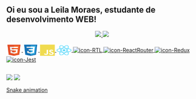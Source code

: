 ## Oi eu sou a Leila Moraes, estudante de desenvolvimento WEB!
<div align="center">
  <a href="https://github.com/leilaMoraes">
  <img height="180em" src="https://github-readme-stats.vercel.app/api?username=leilaMoraes&show_icons=true&theme=dracula&include_all_commits=true&count_private=true"/>
  <img height="180em" src="https://github-readme-stats.vercel.app/api/top-langs/?username=leilaMoraes&layout=compact&langs_count=7&theme=dracula"/>
</div>
<div style="display: inline_block"><br>
  <img align="center" alt="icon-HTML" height="30" width="40" src="https://raw.githubusercontent.com/devicons/devicon/master/icons/html5/html5-original.svg">
  <img align="center" alt="icon-CSS" height="30" width="40" src="https://raw.githubusercontent.com/devicons/devicon/master/icons/css3/css3-original.svg">
  <img align="center" alt="icon-Js" height="30" width="40" src="https://raw.githubusercontent.com/devicons/devicon/master/icons/javascript/javascript-plain.svg">
  <img align="center" alt="icon-React" height="30" width="40" src="https://raw.githubusercontent.com/devicons/devicon/master/icons/react/react-original.svg">
  <img align="center" alt="icon-RTL" height="30" width="40" src="https://testing-library.com/img/octopus-128x128.png">
  <img align="center" alt="icon-ReactRouter" height="30" width="100" src="https://img.shields.io/badge/React_Router-CA4245?style=for-the-badge&logo=react-router&logoColor=white">
  <img align="center" alt="icon-Redux" height="30" width="70" src="https://img.shields.io/badge/Redux-593D88?style=for-the-badge&logo=redux&logoColor=white">
  <img align="center" alt="icon-Jest" height="30" width="70" src="https://img.shields.io/badge/Jest-C21325?style=for-the-badge&logo=jest&logoColor=white">
  
</div>
  
  ##
 
<div>
  <a href = "mailto:leilamoraesdev@gmail.com"><img src="https://img.shields.io/badge/-Gmail-%23333?style=for-the-badge&logo=gmail&logoColor=white" target="_blank"></a>
  <a href="https://www.linkedin.com/in/leila-moraes-dev/" target="_blank"><img src="https://img.shields.io/badge/-LinkedIn-%230077B5?style=for-the-badge&logo=linkedin&logoColor=white" target="_blank"></a> 
 
  [Snake animation](https://github.com/leilaMoraes/leilaMoraes/blob/output/github-contribution-grid-snake.svg)
 
</div>
